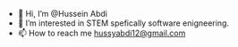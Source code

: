 - 👋 Hi, I’m @Hussein Abdi
- 👀 I’m interested in STEM spefically software enigneering.
- 📫 How to reach me hussyabdi12@gmail.com


<!---
Hussyabdi/Hussyabdi is a ✨ special ✨ repository because its `README.md` (this file) appears on your GitHub profile.
You can click the Preview link to take a look at your changes.
--->
